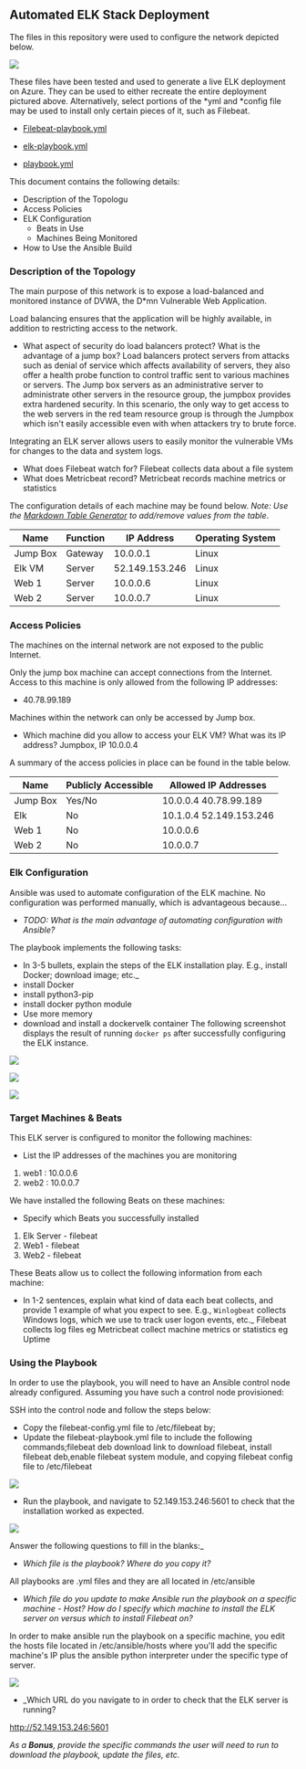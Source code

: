 ## Automated ELK Stack Deployment

The files in this repository were used to configure the network depicted below.


![ ](/Images/elk_project_network_diagram.png)

These files have been tested and used to generate a live ELK deployment on Azure. They can be used to either recreate the entire deployment pictured above. Alternatively, select portions of the *yml and *config file may be used to install only certain pieces of it, such as Filebeat.

  - [Filebeat-playbook.yml](https://github.com/kwekumills/Kweku_Projectassignment/blob/main/Ansible/filebeat-playbook.yml)

  - [elk-playbook.yml](https://github.com/kwekumills/Kweku_Projectassignment/blob/main/Ansible/elk-playbook.yml)

  - [playbook.yml](https://github.com/kwekumills/Kweku_Projectassignment/blob/main/Ansible/playbook1.yml)






This document contains the following details:
- Description of the Topologu
- Access Policies
- ELK Configuration
  - Beats in Use
  - Machines Being Monitored
- How to Use the Ansible Build


### Description of the Topology

The main purpose of this network is to expose a load-balanced and monitored instance of DVWA, the D*mn Vulnerable Web Application.

Load balancing ensures that the application will be highly available, in addition to restricting access to the network.
- What aspect of security do load balancers protect? What is the advantage of a jump box?
Load balancers protect servers from attacks such as denial of service which affects availability of servers, they also offer a health probe function to control traffic sent to various machines or servers. 
The Jump box servers as an administrative server to administrate other servers in the resource group, the jumpbox provides extra hardened security. In this scenario, the only way to get access to the web servers in the red team resource group is through the Jumpbox which isn't easily accessible even with when attackers try to brute force.

Integrating an ELK server allows users to easily monitor the vulnerable VMs for changes to the data and system logs.
- What does Filebeat watch for?
Filebeat collects data about a file system
- What does Metricbeat record?
Metricbeat records machine metrics or statistics

The configuration details of each machine may be found below.
_Note: Use the [Markdown Table Generator](http://www.tablesgenerator.com/markdown_tables) to add/remove values from the table_.

| Name     | Function | IP Address    | Operating System |
|----------|----------|---------------|------------------|
| Jump Box | Gateway  | 10.0.0.1      | Linux            |
| Elk VM   | Server   | 52.149.153.246| Linux            |
| Web 1    | Server   | 10.0.0.6      | Linux            |
| Web 2    | Server   | 10.0.0.7      | Linux            |

### Access Policies

The machines on the internal network are not exposed to the public Internet. 

Only the jump box machine can accept connections from the Internet. Access to this machine is only allowed from the following IP addresses:
- 40.78.99.189

Machines within the network can only be accessed by Jump box.
- Which machine did you allow to access your ELK VM? What was its IP address?
Jumpbox, IP 10.0.0.4

A summary of the access policies in place can be found in the table below.

| Name     | Publicly Accessible | Allowed IP Addresses    |
|----------|---------------------|-------------------------|
| Jump Box | Yes/No              | 10.0.0.4 40.78.99.189   |
|  Elk     | No                  | 10.1.0.4 52.149.153.246 |
|  Web 1   | No                  | 10.0.0.6                |
|  Web 2   | No                  | 10.0.0.7                |

### Elk Configuration

Ansible was used to automate configuration of the ELK machine. No configuration was performed manually, which is advantageous because...
- _TODO: What is the main advantage of automating configuration with Ansible?_

The playbook implements the following tasks:
- In 3-5 bullets, explain the steps of the ELK installation play. E.g., install Docker; download image; etc._ 
- install Docker
- install python3-pip
- install docker python module
- Use more memory
- download and install a dockervelk container
The following screenshot displays the result of running `docker ps` after successfully configuring the ELK instance.

![ ](/Images/ScreenShot2021-01-02at11.04.46AM.png)

![ ](/Images/ScreenShot2021-01-02at11.03.44AM.png)

![ ](/Images/ScreenShot2021-01-02at11.03.44AM.png)


### Target Machines & Beats
This ELK server is configured to monitor the following machines:
- List the IP addresses of the machines you are monitoring

1. web1 : 10.0.0.6
2. web2 : 10.0.0.7

We have installed the following Beats on these machines:
- Specify which Beats you successfully installed
1. Elk Server - filebeat
2. Web1 - filebeat
3. Web2 - filebeat

These Beats allow us to collect the following information from each machine:
- In 1-2 sentences, explain what kind of data each beat collects, and provide 1 example of what you expect to see. E.g., `Winlogbeat` collects Windows logs, which we use to track user logon events, etc._
Filebeat collects log files eg
Metricbeat collect machine metrics or statistics eg Uptime
### Using the Playbook
In order to use the playbook, you will need to have an Ansible control node already configured. Assuming you have such a control node provisioned: 

SSH into the control node and follow the steps below:
- Copy the filebeat-config.yml file to /etc/filebeat by;
- Update the filebeat-playbook.yml file to include the following commands;filebeat deb download link to download filebeat, install filebeat deb,enable filebeat system module, and copying filebeat config file to /etc/filebeat

![ ](/Images/ScreenShot2021-01-03at12.08.10AM.png)

- Run the playbook, and navigate to 52.149.153.246:5601 to check that the installation worked as expected.

![ ](/Images/ScreenShot2021-01-03at12.15.09AM.png)

Answer the following questions to fill in the blanks:_
- _Which file is the playbook? Where do you copy it?_

All playbooks are .yml files and they are all located in /etc/ansible

- _Which file do you update to make Ansible run the playbook on a specific machine - Host? How do I specify which machine to install the ELK server on versus which to install Filebeat on?_

In order to make ansible run the playbook on a specific machine, you edit the hosts file located in /etc/ansible/hosts where you'll add the specific machine's IP plus the ansible python interpreter under the specific type of server.

![ ](/Images/ScreenShot2021-01-02at12.17.52PM.png)

- _Which URL do you navigate to in order to check that the ELK server is running?

http://52.149.153.246:5601

_As a **Bonus**, provide the specific commands the user will need to run to download the playbook, update the files, etc._